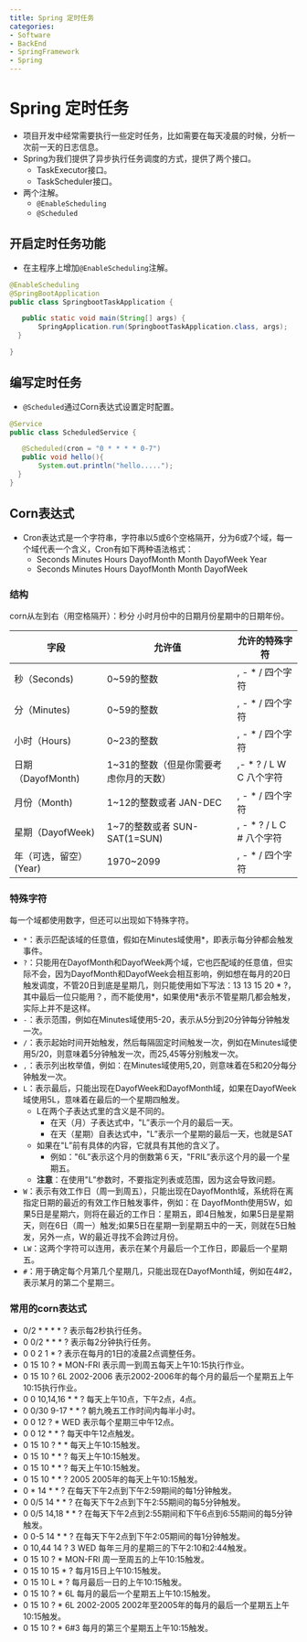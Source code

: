 ```yaml
---
title: Spring 定时任务
categories:
- Software
- BackEnd
- SpringFramework
- Spring
---
```

# Spring 定时任务

- 项目开发中经常需要执行一些定时任务，比如需要在每天凌晨的时候，分析一次前一天的日志信息。
- Spring为我们提供了异步执行任务调度的方式，提供了两个接口。
    - TaskExecutor接口。
    - TaskScheduler接口。
- 两个注解。
    - `@EnableScheduling`
    - `@Scheduled`

## 开启定时任务功能

- 在主程序上增加`@EnableScheduling`注解。

```java
@EnableScheduling
@SpringBootApplication
public class SpringbootTaskApplication {

   public static void main(String[] args) {
       SpringApplication.run(SpringbootTaskApplication.class, args);
  }

}
```

## 编写定时任务

- `@Scheduled`通过Corn表达式设置定时配置。

```java
@Service
public class ScheduledService {

   @Scheduled(cron = "0 * * * * 0-7")
   public void hello(){
       System.out.println("hello.....");
  }
}
```

## Corn表达式

- Cron表达式是一个字符串，字符串以5或6个空格隔开，分为6或7个域，每一个域代表一个含义，Cron有如下两种语法格式：
    - Seconds Minutes Hours DayofMonth Month DayofWeek Year
    - Seconds Minutes Hours DayofMonth Month DayofWeek

### 结构

corn从左到右（用空格隔开）：秒分 小时月份中的日期月份星期中的日期年份。

| 字段                     | 允许值                                 | 允许的特殊字符             |
| ------------------------ | -------------------------------------- | -------------------------- |
| 秒（Seconds)| 0~59的整数                             | , - * /   四个字符         |
| 分（Minutes) | 0~59的整数                             | , - * /   四个字符         |
| 小时（Hours) | 0~23的整数                             | , - * /   四个字符         |
| 日期（DayofMonth) | 1~31的整数（但是你需要考虑你月的天数）| ,- * ? / L W C   八个字符  |
| 月份（Month) | 1~12的整数或者 JAN-DEC                 | , - * /   四个字符         |
| 星期（DayofWeek) | 1~7的整数或者 SUN-SAT(1=SUN)| , - * ? / L C #   八个字符 |
| 年（可选，留空）(Year) | 1970~2099                              | , - * /   四个字符         |

### 特殊字符

每一个域都使用数字，但还可以出现如下特殊字符。

- `*`：表示匹配该域的任意值，假如在Minutes域使用*，即表示每分钟都会触发事件。
- `?`：只能用在DayofMonth和DayofWeek两个域，它也匹配域的任意值，但实际不会，因为DayofMonth和DayofWeek会相互影响，例如想在每月的20日触发调度，不管20日到底是星期几，则只能使用如下写法：13 13 15 20 * ?，其中最后一位只能用？，而不能使用\*，如果使用\*表示不管星期几都会触发，实际上并不是这样。
- `-`：表示范围，例如在Minutes域使用5-20，表示从5分到20分钟每分钟触发一次。
- `/`：表示起始时间开始触发，然后每隔固定时间触发一次，例如在Minutes域使用5/20，则意味着5分钟触发一次，而25,45等分别触发一次。
- `,`：表示列出枚举值，例如：在Minutes域使用5,20，则意味着在5和20分每分钟触发一次。
- `L`：表示最后，只能出现在DayofWeek和DayofMonth域，如果在DayofWeek域使用5L，意味着在最后的一个星期四触发。
    - L在两个子表达式里的含义是不同的。
        - 在天（月）子表达式中，"L”表示一个月的最后一天。
        - 在天（星期）自表达式中，"L”表示一个星期的最后一天，也就是SAT
    - 如果在"L”前有具体的内容，它就具有其他的含义了。
        - 例如："6L”表示这个月的倒数第６天，"FRIL”表示这个月的最一个星期五。
    - **注意**：在使用"L”参数时，不要指定列表或范围，因为这会导致问题。
- `W`：表示有效工作日（周一到周五），只能出现在DayofMonth域，系统将在离指定日期的最近的有效工作日触发事件，例如：在 DayofMonth使用5W，如果5日是星期六，则将在最近的工作日：星期五，即4日触发，如果5日是星期天，则在6日（周一）触发;如果5日在星期一到星期五中的一天，则就在5日触发，另外一点，W的最近寻找不会跨过月份。
- `LW`：这两个字符可以连用，表示在某个月最后一个工作日，即最后一个星期五。
- `#`：用于确定每个月第几个星期几，只能出现在DayofMonth域，例如在4#2，表示某月的第二个星期三。

### 常用的corn表达式

- 0/2 * * * * ?   表示每2秒执行任务。
- 0 0/2 * * * ?   表示每2分钟执行任务。
- 0 0 2 1 * ?   表示在每月的1日的凌晨2点调整任务。
- 0 15 10 ? * MON-FRI   表示周一到周五每天上午10:15执行作业。
- 0 15 10 ? 6L 2002-2006   表示2002-2006年的每个月的最后一个星期五上午10:15执行作业。
- 0 0 10,14,16 * * ?   每天上午10点，下午2点，4点。
- 0 0/30 9-17 * * ?   朝九晚五工作时间内每半小时。
- 0 0 12 ? * WED   表示每个星期三中午12点。
- 0 0 12 * * ?   每天中午12点触发。
- 0 15 10 ? * *   每天上午10:15触发。
- 0 15 10 * * ?     每天上午10:15触发。
- 0 15 10 * * ?   每天上午10:15触发。
- 0 15 10 * * ? 2005   2005年的每天上午10:15触发。
- 0 * 14 * * ?     在每天下午2点到下午2:59期间的每1分钟触发。
- 0 0/5 14 * * ?   在每天下午2点到下午2:55期间的每5分钟触发。
- 0 0/5 14,18 * * ?     在每天下午2点到2:55期间和下午6点到6:55期间的每5分钟触发。
- 0 0-5 14 * * ?   在每天下午2点到下午2:05期间的每1分钟触发。
- 0 10,44 14 ? 3 WED   每年三月的星期三的下午2:10和2:44触发。
- 0 15 10 ? * MON-FRI   周一至周五的上午10:15触发。
- 0 15 10 15 * ?   每月15日上午10:15触发。
- 0 15 10 L * ?   每月最后一日的上午10:15触发。
- 0 15 10 ? * 6L   每月的最后一个星期五上午10:15触发。
- 0 15 10 ? * 6L 2002-2005   2002年至2005年的每月的最后一个星期五上午10:15触发。
- 0 15 10 ? * 6#3   每月的第三个星期五上午10:15触发。